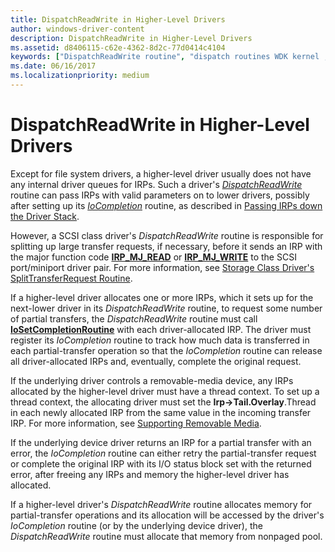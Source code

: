 ```yaml
---
title: DispatchReadWrite in Higher-Level Drivers
author: windows-driver-content
description: DispatchReadWrite in Higher-Level Drivers
ms.assetid: d8406115-c62e-4362-8d2c-77d0414c4104
keywords: ["DispatchReadWrite routine", "dispatch routines WDK kernel , DispatchReadWrite routine", "read/write dispatch routines WDK kernel", "IRP_MJ_WRITE I/O function codes", "IRP_MJ_READ I/O function codes", "data transfers WDK kernel , read/write dispatch routines", "transferring data WDK kernel , read/write dispatch routines"]
ms.date: 06/16/2017
ms.localizationpriority: medium
---
```


# DispatchReadWrite in Higher-Level Drivers





Except for file system drivers, a higher-level driver usually does not have any internal driver queues for IRPs. Such a driver's [*DispatchReadWrite*](https://msdn.microsoft.com/library/windows/hardware/ff543381) routine can pass IRPs with valid parameters on to lower drivers, possibly after setting up its [*IoCompletion*](https://msdn.microsoft.com/library/windows/hardware/ff548354) routine, as described in [Passing IRPs down the Driver Stack](passing-irps-down-the-driver-stack.md).

However, a SCSI class driver's *DispatchReadWrite* routine is responsible for splitting up large transfer requests, if necessary, before it sends an IRP with the major function code [**IRP\_MJ\_READ**](https://msdn.microsoft.com/library/windows/hardware/ff550794) or [**IRP\_MJ\_WRITE**](https://msdn.microsoft.com/library/windows/hardware/ff550819) to the SCSI port/miniport driver pair. For more information, see [Storage Class Driver's SplitTransferRequest Routine](https://msdn.microsoft.com/library/windows/hardware/ff566965).

If a higher-level driver allocates one or more IRPs, which it sets up for the next-lower driver in its *DispatchReadWrite* routine, to request some number of partial transfers, the *DispatchReadWrite* routine must call [**IoSetCompletionRoutine**](https://msdn.microsoft.com/library/windows/hardware/ff549679) with each driver-allocated IRP. The driver must register its *IoCompletion* routine to track how much data is transferred in each partial-transfer operation so that the *IoCompletion* routine can release all driver-allocated IRPs and, eventually, complete the original request.

If the underlying driver controls a removable-media device, any IRPs allocated by the higher-level driver must have a thread context. To set up a thread context, the allocating driver must set the **Irp-&gt;Tail.Overlay**.Thread in each newly allocated IRP from the same value in the incoming transfer IRP. For more information, see [Supporting Removable Media](supporting-removable-media.md).

If the underlying device driver returns an IRP for a partial transfer with an error, the *IoCompletion* routine can either retry the partial-transfer request or complete the original IRP with its I/O status block set with the returned error, after freeing any IRPs and memory the higher-level driver has allocated.

If a higher-level driver's *DispatchReadWrite* routine allocates memory for partial-transfer operations and its allocation will be accessed by the driver's *IoCompletion* routine (or by the underlying device driver), the *DispatchReadWrite* routine must allocate that memory from nonpaged pool.

 

 




